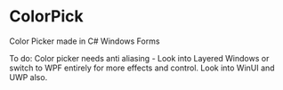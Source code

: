 # ColorPick
Color Picker made in C# Windows Forms


To do:
Color picker needs anti aliasing - Look into Layered Windows or switch to WPF entirely for more effects and control.
Look into WinUI and UWP also.
